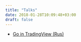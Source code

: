 ```yaml
---
title: "Talks"
date: 2018-01-28T10:09:48+03:00
draft: false
---
```


* [Go in TradingView (Rus)](https://www.youtube.com/watch?v=-xvqZu3lZGg)
